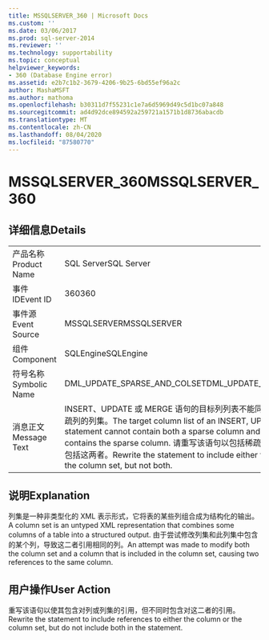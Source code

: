 ```yaml
---
title: MSSQLSERVER_360 | Microsoft Docs
ms.custom: ''
ms.date: 03/06/2017
ms.prod: sql-server-2014
ms.reviewer: ''
ms.technology: supportability
ms.topic: conceptual
helpviewer_keywords:
- 360 (Database Engine error)
ms.assetid: e2b7c1b2-3679-4206-9b25-6bd55ef96a2c
author: MashaMSFT
ms.author: mathoma
ms.openlocfilehash: b30311d7f55231c1e7a6d5969d49c5d1bc07a848
ms.sourcegitcommit: ad4d92dce894592a259721a1571b1d8736abacdb
ms.translationtype: MT
ms.contentlocale: zh-CN
ms.lasthandoff: 08/04/2020
ms.locfileid: "87580770"
---
```

# <a name="mssqlserver_360"></a><span data-ttu-id="bae61-102">MSSQLSERVER_360</span><span class="sxs-lookup"><span data-stu-id="bae61-102">MSSQLSERVER_360</span></span>
    
## <a name="details"></a><span data-ttu-id="bae61-103">详细信息</span><span class="sxs-lookup"><span data-stu-id="bae61-103">Details</span></span>  
  
|||  
|-|-|  
|<span data-ttu-id="bae61-104">产品名称</span><span class="sxs-lookup"><span data-stu-id="bae61-104">Product Name</span></span>|<span data-ttu-id="bae61-105">SQL Server</span><span class="sxs-lookup"><span data-stu-id="bae61-105">SQL Server</span></span>|  
|<span data-ttu-id="bae61-106">事件 ID</span><span class="sxs-lookup"><span data-stu-id="bae61-106">Event ID</span></span>|<span data-ttu-id="bae61-107">360</span><span class="sxs-lookup"><span data-stu-id="bae61-107">360</span></span>|  
|<span data-ttu-id="bae61-108">事件源</span><span class="sxs-lookup"><span data-stu-id="bae61-108">Event Source</span></span>|<span data-ttu-id="bae61-109">MSSQLSERVER</span><span class="sxs-lookup"><span data-stu-id="bae61-109">MSSQLSERVER</span></span>|  
|<span data-ttu-id="bae61-110">组件</span><span class="sxs-lookup"><span data-stu-id="bae61-110">Component</span></span>|<span data-ttu-id="bae61-111">SQLEngine</span><span class="sxs-lookup"><span data-stu-id="bae61-111">SQLEngine</span></span>|  
|<span data-ttu-id="bae61-112">符号名称</span><span class="sxs-lookup"><span data-stu-id="bae61-112">Symbolic Name</span></span>|<span data-ttu-id="bae61-113">DML_UPDATE_SPARSE_AND_COLSET</span><span class="sxs-lookup"><span data-stu-id="bae61-113">DML_UPDATE_SPARSE_AND_COLSET</span></span>|  
|<span data-ttu-id="bae61-114">消息正文</span><span class="sxs-lookup"><span data-stu-id="bae61-114">Message Text</span></span>|<span data-ttu-id="bae61-115">INSERT、UPDATE 或 MERGE 语句的目标列列表不能同时包含稀疏列和包含稀疏列的列集。</span><span class="sxs-lookup"><span data-stu-id="bae61-115">The target column list of an INSERT, UPDATE, or MERGE statement cannot contain both a sparse column and the column set that contains the sparse column.</span></span> <span data-ttu-id="bae61-116">请重写该语句以包括稀疏列或列集，但不能同时包括这两者。</span><span class="sxs-lookup"><span data-stu-id="bae61-116">Rewrite the statement to include either the sparse column or the column set, but not both.</span></span>|  
  
## <a name="explanation"></a><span data-ttu-id="bae61-117">说明</span><span class="sxs-lookup"><span data-stu-id="bae61-117">Explanation</span></span>  
 <span data-ttu-id="bae61-118">列集是一种非类型化的 XML 表示形式，它将表的某些列组合成为结构化的输出。</span><span class="sxs-lookup"><span data-stu-id="bae61-118">A column set is an untyped XML representation that combines some columns of a table into a structured output.</span></span> <span data-ttu-id="bae61-119">由于尝试修改列集和此列集中包含的某个列，导致这二者引用相同的列。</span><span class="sxs-lookup"><span data-stu-id="bae61-119">An attempt was made to modify both the column set and a column that is included in the column set, causing two references to the same column.</span></span>  
  
## <a name="user-action"></a><span data-ttu-id="bae61-120">用户操作</span><span class="sxs-lookup"><span data-stu-id="bae61-120">User Action</span></span>  
 <span data-ttu-id="bae61-121">重写该语句以使其包含对列或列集的引用，但不同时包含对这二者的引用。</span><span class="sxs-lookup"><span data-stu-id="bae61-121">Rewrite the statement to include references to either the column or the column set, but do not include both in the statement.</span></span>  
  
  
